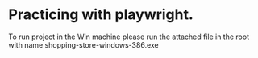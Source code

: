 # Practicing with playwright. 

To run project in the Win machine please run the attached file in the root with name 
shopping-store-windows-386.exe
